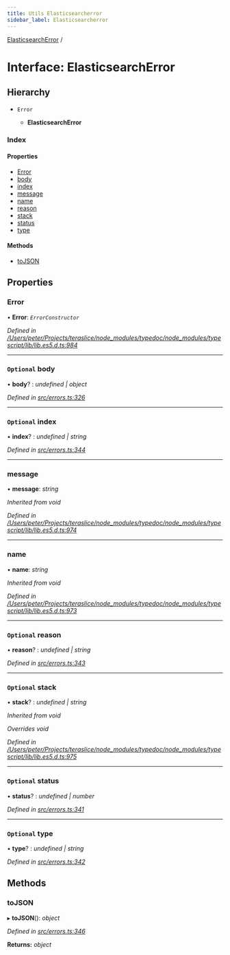 ```yaml
---
title: Utils Elasticsearcherror
sidebar_label: Elasticsearcherror
---
```


[ElasticsearchError](elasticsearcherror.md) /

# Interface: ElasticsearchError

## Hierarchy

* `Error`

  * **ElasticsearchError**

### Index

#### Properties

* [Error](elasticsearcherror.md#error)
* [body](elasticsearcherror.md#optional-body)
* [index](elasticsearcherror.md#optional-index)
* [message](elasticsearcherror.md#message)
* [name](elasticsearcherror.md#name)
* [reason](elasticsearcherror.md#optional-reason)
* [stack](elasticsearcherror.md#optional-stack)
* [status](elasticsearcherror.md#optional-status)
* [type](elasticsearcherror.md#optional-type)

#### Methods

* [toJSON](elasticsearcherror.md#tojson)

## Properties

###  Error

• **Error**: *`ErrorConstructor`*

*Defined in [/Users/peter/Projects/teraslice/node_modules/typedoc/node_modules/typescript/lib/lib.es5.d.ts:984](https://github.com/terascope/teraslice/tree/5f4f0ae4e2e522131e7b050bf1df57afbaf8e1c9/packages/utils//Users/peter/Projects/teraslice/node_modules/typedoc/node_modules/typescript/lib/lib.es5.d.ts#L984)*

___

### `Optional` body

• **body**? : *undefined | object*

*Defined in [src/errors.ts:326](https://github.com/terascope/teraslice/tree/5f4f0ae4e2e522131e7b050bf1df57afbaf8e1c9/packages/utils/src/errors.ts#L326)*

___

### `Optional` index

• **index**? : *undefined | string*

*Defined in [src/errors.ts:344](https://github.com/terascope/teraslice/tree/5f4f0ae4e2e522131e7b050bf1df57afbaf8e1c9/packages/utils/src/errors.ts#L344)*

___

###  message

• **message**: *string*

*Inherited from void*

*Defined in [/Users/peter/Projects/teraslice/node_modules/typedoc/node_modules/typescript/lib/lib.es5.d.ts:974](https://github.com/terascope/teraslice/tree/5f4f0ae4e2e522131e7b050bf1df57afbaf8e1c9/packages/utils//Users/peter/Projects/teraslice/node_modules/typedoc/node_modules/typescript/lib/lib.es5.d.ts#L974)*

___

###  name

• **name**: *string*

*Inherited from void*

*Defined in [/Users/peter/Projects/teraslice/node_modules/typedoc/node_modules/typescript/lib/lib.es5.d.ts:973](https://github.com/terascope/teraslice/tree/5f4f0ae4e2e522131e7b050bf1df57afbaf8e1c9/packages/utils//Users/peter/Projects/teraslice/node_modules/typedoc/node_modules/typescript/lib/lib.es5.d.ts#L973)*

___

### `Optional` reason

• **reason**? : *undefined | string*

*Defined in [src/errors.ts:343](https://github.com/terascope/teraslice/tree/5f4f0ae4e2e522131e7b050bf1df57afbaf8e1c9/packages/utils/src/errors.ts#L343)*

___

### `Optional` stack

• **stack**? : *undefined | string*

*Inherited from void*

*Overrides void*

*Defined in [/Users/peter/Projects/teraslice/node_modules/typedoc/node_modules/typescript/lib/lib.es5.d.ts:975](https://github.com/terascope/teraslice/tree/5f4f0ae4e2e522131e7b050bf1df57afbaf8e1c9/packages/utils//Users/peter/Projects/teraslice/node_modules/typedoc/node_modules/typescript/lib/lib.es5.d.ts#L975)*

___

### `Optional` status

• **status**? : *undefined | number*

*Defined in [src/errors.ts:341](https://github.com/terascope/teraslice/tree/5f4f0ae4e2e522131e7b050bf1df57afbaf8e1c9/packages/utils/src/errors.ts#L341)*

___

### `Optional` type

• **type**? : *undefined | string*

*Defined in [src/errors.ts:342](https://github.com/terascope/teraslice/tree/5f4f0ae4e2e522131e7b050bf1df57afbaf8e1c9/packages/utils/src/errors.ts#L342)*

## Methods

###  toJSON

▸ **toJSON**(): *object*

*Defined in [src/errors.ts:346](https://github.com/terascope/teraslice/tree/5f4f0ae4e2e522131e7b050bf1df57afbaf8e1c9/packages/utils/src/errors.ts#L346)*

**Returns:** *object*
